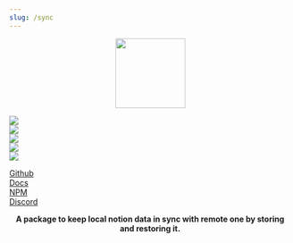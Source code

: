 ```yaml
---
slug: /sync
---
```


<p align="center">
  <img width="125" src="/img/sync/logo.svg"/>
</p>

<p class="flex shieldsio_badges">
  <div class="mx-3">
    <img src="https://img.shields.io/bundlephobia/minzip/@nishans/sync?label=minzipped&style=flat"/>
  </div>
  <div class="mx-3">
    <img src="https://img.shields.io/npm/dw/@nishans/sync?style=flat"/>
  </div>
  <div class="mx-3">
    <img src="https://img.shields.io/github/issues/devorein/nishan/@nishans/sync"/>
  </div>
  <div class="mx-3">
    <img src="https://img.shields.io/npm/v/@nishans/sync"/>
  </div>
  <div class="mx-3">
    <img src="https://img.shields.io/codecov/c/github/devorein/Nishan?flag=sync"/>
  </div>
</p>

<p class="flex shieldsio_badges">
  <div class="mx-3">
    <a href="https://github.com/Devorein/Nishan/tree/master/packages/sync">Github</a>
  </div>
  <div class="mx-3">
    <a href="https://nishan-docs.netlify.app/docs/sync/">Docs</a>
  </div>
  <div class="mx-3">
    <a href="https://www.npmjs.com/package/@nishans/sync">NPM</a>
  </div>
  <div class="mx-3">
    <a href="https://discord.com/invite/SpwHCz8ysx">Discord</a>
  </div>
</p>

<p align="center"><b>A package to keep local notion data in sync with remote one by storing and restoring it.</b></p>
